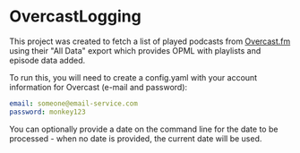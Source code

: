 # OvercastLogging

This project was created to fetch a list of played podcasts from [Overcast.fm](https://overcast.fm) using their "All Data" export which provides OPML with playlists and episode data added.

To run this, you will need to create a config.yaml with your account information for Overcast (e-mail and password):

```yaml
email: someone@email-service.com
password: monkey123
```
You can optionally provide a date on the command line for the date to be processed - when no date is provided, the current date will be used.
